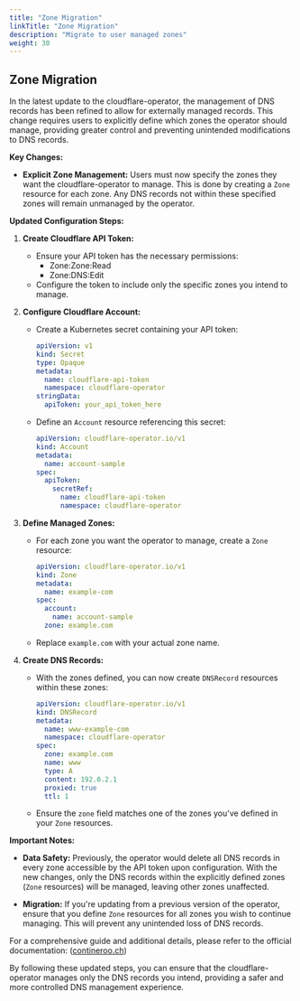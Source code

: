 ```yaml
---
title: "Zone Migration"
linkTitle: "Zone Migration"
description: "Migrate to user managed zones"
weight: 30
---
```


## Zone Migration

In the latest update to the cloudflare-operator, the management of DNS records has been refined to allow for externally managed records. This change requires users to explicitly define which zones the operator should manage, providing greater control and preventing unintended modifications to DNS records.

**Key Changes:**

- **Explicit Zone Management:** Users must now specify the zones they want the cloudflare-operator to manage. This is done by creating a `Zone` resource for each zone. Any DNS records not within these specified zones will remain unmanaged by the operator.

**Updated Configuration Steps:**

1. **Create Cloudflare API Token:**
   - Ensure your API token has the necessary permissions:
     - Zone:Zone:Read
     - Zone:DNS:Edit
   - Configure the token to include only the specific zones you intend to manage.

2. **Configure Cloudflare Account:**
   - Create a Kubernetes secret containing your API token:
     ```yaml
     apiVersion: v1
     kind: Secret
     type: Opaque
     metadata:
       name: cloudflare-api-token
       namespace: cloudflare-operator
     stringData:
       apiToken: your_api_token_here
     ```
   - Define an `Account` resource referencing this secret:
     ```yaml
     apiVersion: cloudflare-operator.io/v1
     kind: Account
     metadata:
       name: account-sample
     spec:
       apiToken:
         secretRef:
           name: cloudflare-api-token
           namespace: cloudflare-operator
     ```

3. **Define Managed Zones:**
   - For each zone you want the operator to manage, create a `Zone` resource:
     ```yaml
     apiVersion: cloudflare-operator.io/v1
     kind: Zone
     metadata:
       name: example-com
     spec:
       account:
         name: account-sample
       zone: example.com
     ```
   - Replace `example.com` with your actual zone name.

4. **Create DNS Records:**
   - With the zones defined, you can now create `DNSRecord` resources within these zones:
     ```yaml
     apiVersion: cloudflare-operator.io/v1
     kind: DNSRecord
     metadata:
       name: www-example-com
       namespace: cloudflare-operator
     spec:
       zone: example.com
       name: www
       type: A
       content: 192.0.2.1
       proxied: true
       ttl: 1
     ```
   - Ensure the `zone` field matches one of the zones you've defined in your `Zone` resources.

**Important Notes:**

- **Data Safety:** Previously, the operator would delete all DNS records in every zone accessible by the API token upon configuration. With the new changes, only the DNS records within the explicitly defined zones (`Zone` resources) will be managed, leaving other zones unaffected.

- **Migration:** If you're updating from a previous version of the operator, ensure that you define `Zone` resources for all zones you wish to continue managing. This will prevent any unintended loss of DNS records.

For a comprehensive guide and additional details, please refer to the official documentation: ([contineroo.ch](https://containeroo.ch/docs/cloudflare-operator/get_started/?utm_source=chatgpt.com))

By following these updated steps, you can ensure that the cloudflare-operator manages only the DNS records you intend, providing a safer and more controlled DNS management experience.
